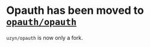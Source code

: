 Opauth has been moved to [`opauth/opauth`](https://github.com/opauth/opauth)
======
`uzyn/opauth` is now only a fork.